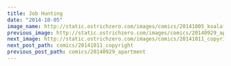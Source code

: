 ```yaml
---
title: Job Hunting
date: "2014-10-05"
image_name: http://static.ostrichzero.com/images/comics/20141005_koalafications.png
previous_image: http://static.ostrichzero.com/images/comics/20140929_apartment.png
next_image: http://static.ostrichzero.com/images/comics/20141011_copyright.png
next_post_path: comics/20141011_copyright
previous_post_path: comics/20140929_apartment
---
```

